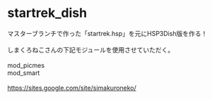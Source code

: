# startrek_dish

マスターブランチで作った「startrek.hsp」を元にHSP3Dish版を作る！<br>
<br>
しまくろねこさんの下記モジュールを使用させていただく。<br>
<br>
mod_picmes<br>
mod_smart<br>
<br>
https://sites.google.com/site/simakuroneko/


